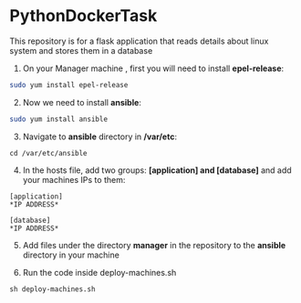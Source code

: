 # PythonDockerTask

This repository is for a flask application that reads details about linux system and stores them in a database

1. On your Manager machine , first you will need to install **epel-release**:
```bash
sudo yum install epel-release
```

2. Now we need to install **ansible**:
```bash
sudo yum install ansible
```

3. Navigate to **ansible** directory in **/var/etc**:
```
cd /var/etc/ansible
```

4. In the hosts file, add two groups: **\[application\] and \[database\]** and add your machines IPs to them:
```
[application]
*IP ADDRESS*

[database]
*IP ADDRESS*
```

5. Add files under the directory **manager** in the repository to the **ansible** directory in your machine

6. Run the code inside deploy-machines.sh
```
sh deploy-machines.sh
```


